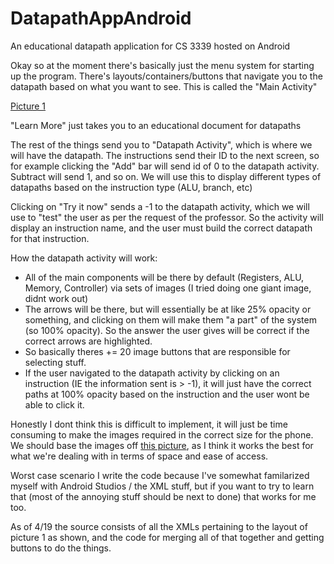 # DatapathAppAndroid
An educational datapath application for CS 3339 hosted on Android

Okay so at the moment there's basically just the menu system for starting up the program. There's layouts/containers/buttons that navigate you to the datapath based on what you want to see. This is called the "Main Activity"

[Picture 1](https://gyazo.com/eb7606f824a886f09ef0090149d00bd4)

"Learn More" just takes you to an educational document for datapaths

The rest of the things send you to "Datapath Activity", which is where we will have the datapath.
The instructions send their ID to the next screen, so for example clicking the "Add" bar will send id of 0 to the datapath activity. Subtract will send 1, and so on. We will use this to display different types of datapaths based on the instruction type (ALU, branch, etc)

Clicking on "Try it now" sends a -1 to the datapath activity, which we will use to "test" the user as per the request of the professor. So the activity will display an instruction name, and the user must build the correct datapath for that instruction.


How the datapath activity will work:
- All of the main components will be there by default (Registers, ALU, Memory, Controller) via sets of images (I tried doing one giant image, didnt work out)
- The arrows will be there, but will essentially be at like 25% opacity or something, and clicking on them will make them "a part" of the system (so 100% opacity). So the answer the user gives will be correct if the correct arrows are highlighted.
- So basically theres += 20 image buttons that are responsible for selecting stuff.
- If the user navigated to the datapath activity by clicking on an instruction (IE the information sent is > -1), it will just have the correct paths at 100% opacity based on the instruction and the user wont be able to click it.

Honestly I dont think this is difficult to implement, it will just be time consuming to make the images required in the correct size for the phone. We should base the images off [this picture](https://gyazo.com/0620418fd1841b2e3e8a9f5c3cfe28a3), as I think it works the best for what we're dealing with in terms of space and ease of access. 

Worst case scenario I write the code because I've somewhat familarized myself with Android Studios / the XML stuff, but if you want to try to learn that (most of the annoying stuff should be next to done) that works for me too.

As of 4/19 the source consists of all the XMLs pertaining to the layout of picture 1 as shown, and the code for merging all of that together and getting buttons to do the things.
